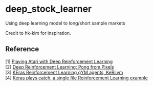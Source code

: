 # deep_stock_learner
Using deep learning model to long/short sample markets

Credit to hk-kim for inspiration.

## Reference

[1] [Playing Atari with Deep Reinforcement Learning](http://arxiv.org/abs/1312.5602)  
[2] [Deep Reinforcement Learning: Pong from Pixels](http://karpathy.github.io/2016/05/31/rl/)  
[3] [KEras Reinforcement Learning gYM agents, KeRLym](https://github.com/osh/kerlym)  
[4] [Keras plays catch, a single file Reinforcement Learning example](http://edersantana.github.io/articles/keras_rl/)
